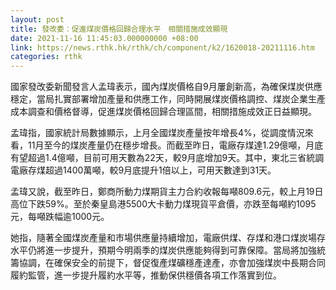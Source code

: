 ```yaml
---
layout: post
title: 發改委：促進煤炭價格回歸合理水平　相關措施成效顯現
date: 2021-11-16 11:45:03.000000000 +08:00
link: https://news.rthk.hk/rthk/ch/component/k2/1620018-20211116.htm
categories: rthk
---
```


國家發改委新聞發言人孟瑋表示，國內煤炭價格自9月屢創新高，為確保煤炭供應穩定，當局扎實部署增加產量和供應工作，同時開展煤炭價格調控、煤炭企業生產成本調查和價格督導，促進煤炭價格回歸合理區間，相關措施成效正日益顯現。

孟瑋指，國家統計局數據顯示，上月全國煤炭產量按年增長4%，從調度情況來看，11月至今的煤炭產量仍在穩步增長。而截至昨日，電廠存煤達1.29億噸，月底有望超過1.4億噸，目前可用天數為22天，較9月底增加9天。其中，東北三省統調電廠存煤超過1400萬噸，較9月底提升1倍以上，可用天數達到31天。

孟瑋又說，截至昨日，鄭商所動力煤期貨主力合約收報每噸809.6元，較上月19日高位下跌59%。至於秦皇島港5500大卡動力煤現貨平倉價，亦跌至每噸約1095元，每噸跌幅逾1000元。

她指，隨著全國煤炭產量和市場供應量持續增加，電廠供煤、存煤和港口煤炭場存水平仍將進一步提升，預期今明兩季的煤炭供應能夠得到可靠保障。當局將加強統籌協調，在確保安全的前提下，督促復產煤礦穩產達產，亦會加強煤炭中長期合同履約監管，進一步提升履約水平等，推動保供穩價各項工作落實到位。

